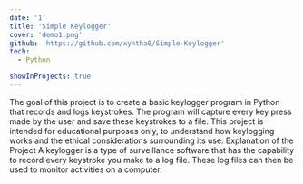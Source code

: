 ```yaml
---
date: '1'
title: 'Simple Keylogger'
cover: 'demo1.png'
github: 'https://github.com/xyntha0/Simple-Keylogger'
tech:
  - Python

showInProjects: true
---
```


The goal of this project is to create a basic keylogger program in Python that records and logs keystrokes. The program will capture every key press made by the user and save these keystrokes to a file. This project is intended for educational purposes only, to understand how keylogging works and the ethical considerations surrounding its use. Explanation of the Project A keylogger is a type of surveillance software that has the capability to record every keystroke you make to a log file. These log files can then be used to monitor activities on a computer.
